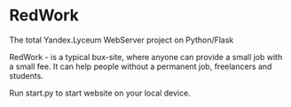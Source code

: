 # RedWork
The total Yandex.Lyceum WebServer project on Python/Flask

RedWork - is a typical bux-site, where anyone can provide a small job with a small fee. It can help people without a permanent job, freelancers and students.

Run start.py to start website on your local device.
